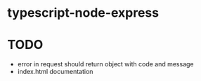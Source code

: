 # typescript-node-express

# TODO

- error in request should return object with code and message
- index.html documentation